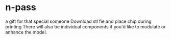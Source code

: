 # n-pass
a gift for that special someone
Download stl fie and place chip during printing
There will also be individual components if you'd like to modulate or anhance the model.
